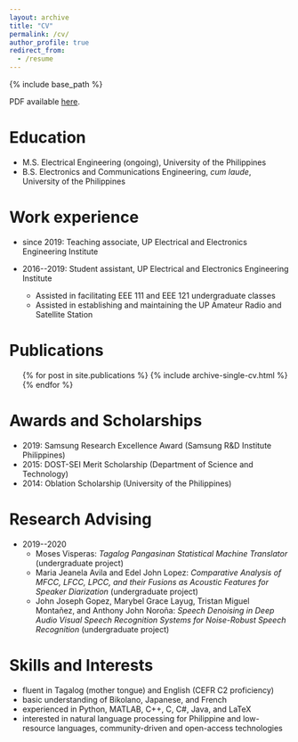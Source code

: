 ```yaml
---
layout: archive
title: "CV"
permalink: /cv/
author_profile: true
redirect_from:
  - /resume
---
```


{% include base_path %}

PDF available [here](/files/aaaquino_CV_2020-05-14.pdf).

Education
======
* M.S. Electrical Engineering (ongoing), University of the Philippines
* B.S. Electronics and Communications Engineering, <i>cum laude</i>, University of the Philippines

Work experience
======
* since 2019: Teaching associate, UP Electrical and Electronics Engineering Institute

* 2016--2019: Student assistant, UP Electrical and Electronics Engineering Institute
  * Assisted in facilitating EEE 111 and EEE 121 undergraduate classes
  * Assisted in establishing and maintaining the UP Amateur Radio and Satellite Station

Publications
======
  <ul>{% for post in site.publications %}
    {% include archive-single-cv.html %}
  {% endfor %}</ul>

Awards and Scholarships
======
* 2019: Samsung Research Excellence Award (Samsung R&D Institute Philippines)
* 2015: DOST-SEI Merit Scholarship (Department of Science and Technology)
* 2014: Oblation Scholarship (University of the Philippines)

Research Advising
======
* 2019--2020
  * Moses Visperas: <i>Tagalog Pangasinan Statistical Machine Translator</i> (undergraduate project)
  * Maria Jeanela Avila and Edel John Lopez: <i>Comparative Analysis of MFCC, LFCC, LPCC, and their Fusions as Acoustic Features for Speaker Diarization</i> (undergraduate project)
  * John Joseph Gopez, Marybel Grace Layug, Tristan Miguel Montañez, and Anthony John Noroña: <i>Speech Denoising in Deep Audio Visual Speech Recognition Systems for Noise-Robust Speech Recognition</i> (undergraduate project)

Skills and Interests
======
* fluent in Tagalog (mother tongue) and English (CEFR C2 proficiency)
* basic understanding of Bikolano, Japanese, and French
* experienced in Python, MATLAB, C++, C, C#, Java, and LaTeX
* interested in	natural language processing for Philippine and low-resource languages, community-driven and open-access technologies
